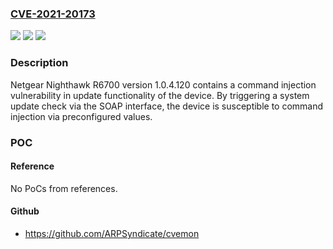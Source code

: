 ### [CVE-2021-20173](https://cve.mitre.org/cgi-bin/cvename.cgi?name=CVE-2021-20173)
![](https://img.shields.io/static/v1?label=Product&message=Netgear%20Nighthawk%20R6700&color=blue)
![](https://img.shields.io/static/v1?label=Version&message=1.0.4.120%20&color=brightgreen)
![](https://img.shields.io/static/v1?label=Vulnerability&message=Command%20Injection&color=brightgreen)

### Description

Netgear Nighthawk R6700 version 1.0.4.120 contains a command injection vulnerability in update functionality of the device. By triggering a system update check via the SOAP interface, the device is susceptible to command injection via preconfigured values.

### POC

#### Reference
No PoCs from references.

#### Github
- https://github.com/ARPSyndicate/cvemon

